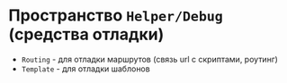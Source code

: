 # Пространство `Helper/Debug` (средства отладки)

* `Routing` - для отладки маршрутов (связь url с скриптами, роутинг)
* `Template` - для отладки шаблонов